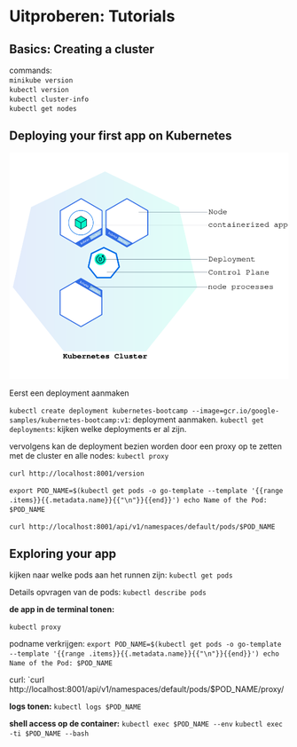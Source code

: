 # Uitproberen: Tutorials

## Basics: Creating a cluster

commands:  
`minikube version`  
`kubectl version`  
`kubectl cluster-info`  
`kubectl get nodes`  

## Deploying your first app on Kubernetes

![cluster](img/module_02_first_app.svg)

Eerst een deployment aanmaken

`kubectl create deployment kubernetes-bootcamp --image=gcr.io/google-samples/kubernetes-bootcamp:v1`: deployment aanmaken.
`kubectl get deployments`: kijken welke deployments er al zijn.

vervolgens kan de deployment bezien worden door een proxy op te zetten met de cluster en alle nodes: `kubectl proxy`

`curl http://localhost:8001/version`

`export POD_NAME=$(kubectl get pods -o go-template --template '{{range .items}}{{.metadata.name}}{{"\n"}}{{end}}')
echo Name of the Pod: $POD_NAME`

`curl http://localhost:8001/api/v1/namespaces/default/pods/$POD_NAME`

## Exploring your app

kijken naar welke pods aan het runnen zijn: `kubectl get pods`

Details opvragen van de pods: `kubectl describe pods`

**de app in de terminal tonen:**

`kubectl proxy`

podname verkrijgen: 
`export POD_NAME=$(kubectl get pods -o go-template --template '{{range .items}}{{.metadata.name}}{{"\n"}}{{end}}')
echo Name of the Pod: $POD_NAME`

curl:
`curl http://localhost:8001/api/v1/namespaces/default/pods/$POD_NAME/proxy/

**logs tonen:**
`kubectl logs $POD_NAME`

**shell access op de container:**
`kubectl exec $POD_NAME --env`
`kubectl exec -ti $POD_NAME --bash`
